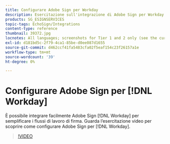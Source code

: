 ```yaml
---
title: Configurare Adobe Sign per Workday
description: Esercitazione sull'integrazione di Adobe Sign per Workday
products: SG_ESIGNSERVICES
topic-tags: EchoSign/Integrations
content-type: reference
thumbnail: 39372.jpg
locnotes: All languages; screenshots for Tier 1 and 2 only (see the currently published localized page for guidance)
exl-id: d181bd5c-2f79-4ca1-85be-d0ee087d1655
source-git-commit: d462ccf41fa5483cfa02f5eaf154c23f26157a1e
workflow-type: tm+mt
source-wordcount: '39'
ht-degree: 0%

---
```


# Configurare Adobe Sign per [!DNL Workday]

È possibile integrare facilmente Adobe Sign [!DNL Workday] per semplificare i flussi di lavoro di firma. Guarda l’esercitazione video per scoprire come configurare Adobe Sign per [!DNL Workday].

>[!VIDEO](https://video.tv.adobe.com/v/39372?hidetitle=true)
